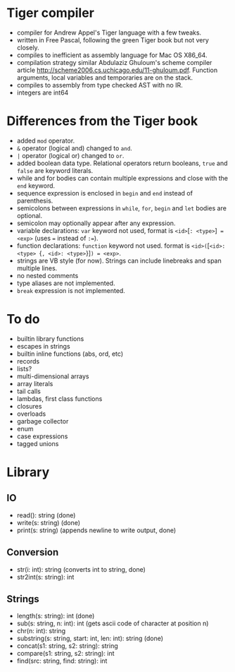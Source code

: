 # Tiger compiler

- compiler for Andrew Appel's Tiger language with a few tweaks.
- written in Free Pascal, following the green Tiger book but not very closely.
- compiles to inefficient as assembly language for Mac OS X86_64.
- compilation strategy similar Abdulaziz Ghuloum's scheme compiler
  article http://scheme2006.cs.uchicago.edu/11-ghuloum.pdf. Function
  arguments, local variables and temporaries are on the stack.
- compiles to assembly from type checked AST with no IR.
- integers are int64

# Differences from the Tiger book

- added `mod` operator.
- `&` operator (logical and) changed to `and`.
- `|` operator (logical or) changed to `or`.
- added boolean data type. Relational operators return booleans, `true` and `false` are keyword literals.
- while and for bodies can contain multiple expressions and close with the `end` keyword.
- sequence expression is enclosed in `begin` and `end` instead of parenthesis.
- semicolons between expressions in `while`, `for`, `begin` and `let` bodies are optional.
- semicolon may optionally appear after any expression.
- variable declarations: `var` keyword not used, format is `<id>`[`: <type>`]` = <exp>` (uses `=` instead of `:=`).
- function declarations: `function` keyword not used. format is `<id>(`[`<id>: <type> `{`, <id>: <type>`}]`) = <exp>`.
- strings are VB style (for now). Strings can include linebreaks and span multiple lines.
- no nested comments
- type aliases are not implemented.
- `break` expression is not implemented.

# To do

- builtin library functions
- escapes in strings
- builtin inline functions (abs, ord, etc)
- records
- lists?
- multi-dimensional arrays
- array literals
- tail calls
- lambdas, first class functions
- closures
- overloads
- garbage collector
- enum
- case expressions
- tagged unions

# Library

## IO

- read(): string                (done)
- write(s: string)              (done)
- print(s: string)              (appends newline to write output, done)

## Conversion

- str(i: int): string           (converts int to string, done)
- str2int(s: string): int

## Strings

- length(s: string): int        (done)
- sub(s: string, n: int): int   (gets ascii code of character at position n)
- chr(n: int): string
- substring(s: string, start: int, len: int): string (done)
- concat(s1: string, s2: string): string
- compare(s1: string, s2: string): int
- find(src: string, find: string): int

